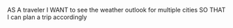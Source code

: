 AS A traveler
I WANT to see the weather outlook for multiple cities
SO THAT I can plan a trip accordingly